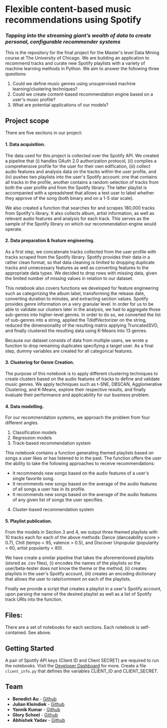 # Flexible content-based music recommendations using Spotify
### *Tapping into the streaming giant’s wealth of data to create personal, configurable recommender systems*


This is the repository for the final project for the Master's level Data Mining course at The University of Chicago. We are building an application to recommend tracks and curate new Spotify playlists with a variety of machine learning methods in Python. We aim to answer the following three questions:

1. Could we define music genres using unsupervised machine learning/clustering techniques?
2. Could we create content-based recommendation engine based on a user's music profile?
3. What are potential applications of our models?

## Project scope

There are five sections in our project:

#### 1. **Data acquisition.**

 The data used for this project is collected over the Spotify API. We created a pipeline that (i) handles OAuth 2.0 authorization protocol, (ii) complies a comprehensive profile for the user for their own edification, (iii) collect audio features and analysis data on the tracks within the user profile, and (iv) pushes two playlists into the user's Spotify account: one that contains all tracks in the profile, another contains a random selection of tracks from both the user profile and from the Spotify library. The latter playlist is accompanied with a spreadsheet that allows a test user to label whether they approve of the song (both binary and on a 1-5 star scale).

 We also created a function that searches for and scrapes 180,000 tracks from Spotify's library. It also collects album, artist information, as well as relevant audio features and analysis for each track. This serves as the sample of the Spotify library on which our recommendation engine would operate.

#### 2. **Data preparation & feature engineering.**

As a first step, we concatenate tracks collected from the user profile with tracks scraped from the Spotify library. Spotify provides their data in a rather clean format, so that data cleaning is limited to dropping duplicate tracks and unnecessary features as well as converting features to the appropriate data types. We decided to drop rows with missing data, given the limited number of missing values in relation to our dataset.

This notebook also covers functions we developed for feature engineering such as categorizing the album label, transforming the release date, converting duration to minutes, and extracting section values. Spotify provides genre information on a very granular level. In order for us to be able to validate our clusters later in the analysis, we had to aggregate those sub-genres into higher-level genres. In order to do so, we converted the list of sub-genres into a string, applied the TdidfVectorizer on the string, reduced the dimensionality of the resulting matrix applying TruncatedSVD, and finally clustered the resulting data using K-Means into 13 genres.

Because our dataset consists of data from multiple users, we wrote a function to drop remaining duplicates specifying a target user. As a final step, dummy variables are created for all categorical features.

#### 3. **Clustering for Genre Creation.**

The purpose of this notebook is to apply different clustering techniques to create clusters based on the audio features of tracks to define and validate music genres. We apply techniques such as t-SNE, DBSCAN, Agglomerative Clustering, and K-Means, explore their respective results, and finally evaluate their performance and applicability for our business problem.

#### 4. **Data modelling.**

For our recommendation systems, we approach the problem from four different angles.
1. Classification models
2. Regression models
3. Track-based recommendation system

  This notebook contains a function generating themed playlists based on songs a user likes or has listened to in the past. The function offers the user the ability to take the following approaches to receive recommendations:
  -	It recommends new songs based on the audio features of a user's single favorite song.
  -	It recommends new songs based on the average of the audio features of all songs a user has in its profile.
  -	It recommends new songs based on the average of the audio features of any given list of songs the user specifies.


4. Cluster-based recommendation system

#### 5. **Playlist publication.**

From the models in Section 3 and 4, we output three themed playlists with 10 tracks each for each of the above methods: Dance (danceability score > 0.7), Chill (tempo < 95, valence > 0.5), and Discover Unpopular (popularity < 60, artist popularity < 80).

We have create a similar pipeline that takes the aforementioned playlists (stored as .csv files), (i) encodes the names of the playlists so the user/beta-tester does not know the theme or the method, (ii) creates playlists in the user's Spotify account, (iii) creates an encoding dictionary that allows the user to rate/comment on each of the playlists.

Finally we provide a script that creates a playlist in a user's Spotify account, upon parsing the name of the desired playlist as well as a list of Spotify track URIs into the function.

## Files:

There are a set of notebooks for each sections. Each notebook is self-contained. See above.


## Getting Started

A pair of Spotify API keys (Client ID and Client SECRET) are required to run the notebooks. Visit the [Developer Dashboard](https://developer.spotify.com/dashboard/) for more. Create a file `client_info.py` that defines the variables CLIENT_ID and CLIENT_SECRET.

## Team
- **Benedict Au** - [Github](https://github.com/benedictau1993/)
- **Julian Kleindiek** - [Github](https://github.com/ju-kl)
- **Yannik Kumar** - [Github](https://github.com/yannikkumar)
- **Glory Scheel** - [Github](https://github.com/glorysch)
- **Abhishek Yadav** - [Github](https://github.com/to-abhi-yadav)
